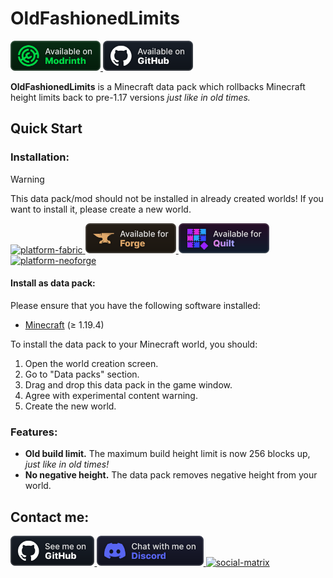 # OldFashionedLimits

<a href="https://modrinth.com/datapack/oldfashionedlimits" target="_blank">
  <img src="https://github.com/intergrav/devins-badges/raw/refs/heads/v3/assets/cozy/available/modrinth_vector.svg" height="48" alt="modrinth" title="Available on Modrinth">
</a>

<a href="https://github.com/JustHm228/OldFashionedLimits" target="_blank">
  <img src="https://github.com/intergrav/devins-badges/raw/refs/heads/v3/assets/cozy/available/github_vector.svg" height="48" alt="github" title="Available on GitHub">
</a>

**OldFashionedLimits** is a Minecraft data pack which rollbacks Minecraft height limits back to pre-1.17 versions _just like in old times._

## Quick Start

### Installation:

> [!WARNING]
>
> This data pack/mod should not be installed in already created worlds!
> If you want to install it, please create a new world.

<a href="https://fabricmc.net" target="_blank">
  <img src="https://github.com/intergrav/devins-badges/raw/refs/heads/v3/assets/cozy/supported/fabric_vector.svg" height="48" alt="platform-fabric" title="Supports Fabric">
</a>

<a href="https://files.minecraftforge.net" target="_blank">
  <img src="https://github.com/intergrav/devins-badges/raw/refs/heads/v3/assets/cozy/supported/forge_vector.svg" height="48" alt="platform-forge" title="Supports Forge">
</a>

<a href="https://quiltmc.net" target="_blank">
  <img src="https://github.com/intergrav/devins-badges/raw/refs/heads/v3/assets/cozy/supported/quilt_vector.svg" height="48" alt="platform-quilt" title="Supports Quilt">
</a>

<a href="https://neoforged.net" target="_blank">
  <img src="https://raw.githubusercontent.com/intergrav/devins-badges/74adf3b26de1006e9ec9fcffff17322ae3962f9b/assets/cozy/supported/neoforge_vector-cozy.svg" height="48" alt="platform-neoforge" title="Supports NeoForge">
</a>

#### Install as data pack:

Please ensure that you have the following software installed:
- [Minecraft](<https://minecraft.net/>) \($\ge$ 1.19.4\)

To install the data pack to your Minecraft world, you should:
1. Open the world creation screen.
2. Go to "Data packs" section.
3. Drag and drop this data pack in the game window.
4. Agree with experimental content warning.
5. Create the new world.

### Features:

- **Old build limit.** The maximum build height limit is now 256 blocks up,
  _just like in old times!_
- **No negative height.** The data pack removes negative height from
  your world.

## Contact me:

<a href="https://github.com/JustHm228" target="_blank">
  <img src="https://github.com/intergrav/devins-badges/raw/refs/heads/v3/assets/cozy/social/github-singular_vector.svg" height="48" alt="social-github" title="See me on GitHub">
</a>

<a href="https://discordapp.com/users/825011445509914675" target="_blank">
  <img src="https://github.com/intergrav/devins-badges/raw/refs/heads/v3/assets/cozy/social/discord-singular_vector.svg" height="48" alt="social-discord" title="Chat with me on Discord">
</a>

<a href="https://matrix.to/#/@justhm228:matrix.org" target="_blank">
  <img src="https://github.com/intergrav/devins-badges/raw/refs/heads/v3/assets/cozy/social/matrix-singular_vector.svg" height="48" alt="social-matrix" title="Chat with me on Matrix">
</a>
